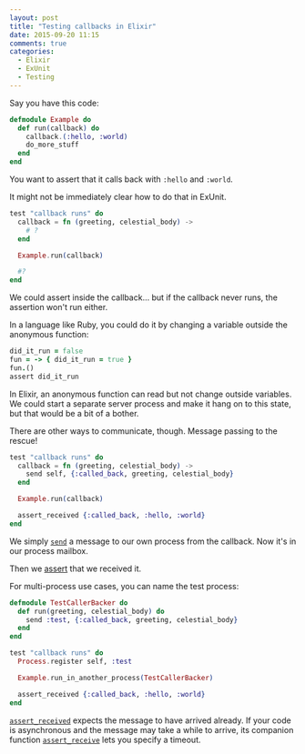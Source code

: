 ```yaml
---
layout: post
title: "Testing callbacks in Elixir"
date: 2015-09-20 11:15
comments: true
categories:
  - Elixir
  - ExUnit
  - Testing
---
```


Say you have this code:

``` elixir example.ex
defmodule Example do
  def run(callback) do
    callback.(:hello, :world)
    do_more_stuff
  end
end
```

You want to assert that it calls back with `:hello` and `:world`.

It might not be immediately clear how to do that in ExUnit.

``` elixir example_test.exs
test "callback runs" do
  callback = fn (greeting, celestial_body) ->
    # ?
  end

  Example.run(callback)

  #?
end
```

We could assert inside the callback… but if the callback never runs, the assertion won't run either.

In a language like Ruby, you could do it by changing a variable outside the anonymous function:

``` ruby example_test.rb
did_it_run = false
fun = -> { did_it_run = true }
fun.()
assert did_it_run
```

In Elixir, an anonymous function can read but not change outside variables. We could start a separate server process and make it hang on to this state, but that would be a bit of a bother.

There are other ways to communicate, though. Message passing to the rescue!

``` elixir example_test.exs
test "callback runs" do
  callback = fn (greeting, celestial_body) ->
    send self, {:called_back, greeting, celestial_body}
  end

  Example.run(callback)

  assert_received {:called_back, :hello, :world}
end
```

We simply [`send`](http://elixir-lang.org/docs/v1.0/elixir/Kernel.html#send/2) a message to our own process from the callback. Now it's in our process mailbox.

Then we [assert](http://elixir-lang.org/docs/v1.0/ex_unit/ExUnit.Assertions.html#assert_received/2) that we received it.

For multi-process use cases, you can name the test process:

``` elixir example_test.exs
defmodule TestCallerBacker do
  def run(greeting, celestial_body) do
    send :test, {:called_back, greeting, celestial_body}
  end
end

test "callback runs" do
  Process.register self, :test

  Example.run_in_another_process(TestCallerBacker)

  assert_received {:called_back, :hello, :world}
end
```

[`assert_received`](http://elixir-lang.org/docs/v1.0/ex_unit/ExUnit.Assertions.html#assert_received/2) expects the message to have arrived already. If your code is asynchronous and the message may take a while to arrive, its companion function [`assert_receive`](http://elixir-lang.org/docs/v1.0/ex_unit/ExUnit.Assertions.html#assert_receive/3) lets you specify a timeout.
